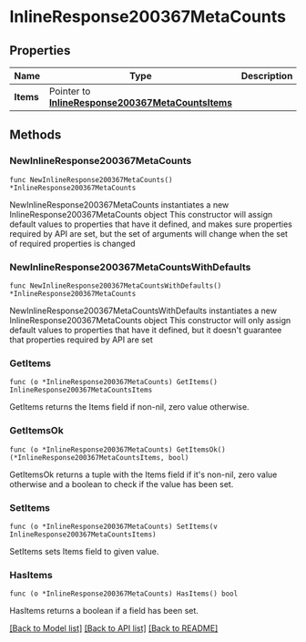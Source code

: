 # InlineResponse200367MetaCounts

## Properties

Name | Type | Description | Notes
------------ | ------------- | ------------- | -------------
**Items** | Pointer to [**InlineResponse200367MetaCountsItems**](InlineResponse200367MetaCountsItems.md) |  | [optional] 

## Methods

### NewInlineResponse200367MetaCounts

`func NewInlineResponse200367MetaCounts() *InlineResponse200367MetaCounts`

NewInlineResponse200367MetaCounts instantiates a new InlineResponse200367MetaCounts object
This constructor will assign default values to properties that have it defined,
and makes sure properties required by API are set, but the set of arguments
will change when the set of required properties is changed

### NewInlineResponse200367MetaCountsWithDefaults

`func NewInlineResponse200367MetaCountsWithDefaults() *InlineResponse200367MetaCounts`

NewInlineResponse200367MetaCountsWithDefaults instantiates a new InlineResponse200367MetaCounts object
This constructor will only assign default values to properties that have it defined,
but it doesn't guarantee that properties required by API are set

### GetItems

`func (o *InlineResponse200367MetaCounts) GetItems() InlineResponse200367MetaCountsItems`

GetItems returns the Items field if non-nil, zero value otherwise.

### GetItemsOk

`func (o *InlineResponse200367MetaCounts) GetItemsOk() (*InlineResponse200367MetaCountsItems, bool)`

GetItemsOk returns a tuple with the Items field if it's non-nil, zero value otherwise
and a boolean to check if the value has been set.

### SetItems

`func (o *InlineResponse200367MetaCounts) SetItems(v InlineResponse200367MetaCountsItems)`

SetItems sets Items field to given value.

### HasItems

`func (o *InlineResponse200367MetaCounts) HasItems() bool`

HasItems returns a boolean if a field has been set.


[[Back to Model list]](../README.md#documentation-for-models) [[Back to API list]](../README.md#documentation-for-api-endpoints) [[Back to README]](../README.md)


